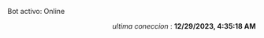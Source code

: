 <p>Bot activo: Online</p>
<p align="right"><i>ultima coneccion</i> : <b>12/29/2023, 4:35:18 AM</b></p>
